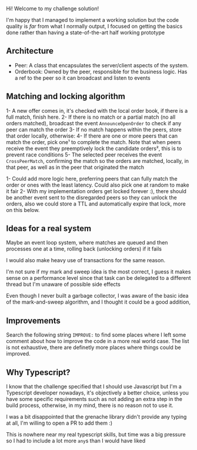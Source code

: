 Hi! Welcome to my challenge solution!

I'm happy that I managed to implement a working solution but the code quality is _far_ from what I normally output, I focused on getting the basics done rather than having a state-of-the-art half working prototype

## Architecture

- Peer: A class that encapsulates the server/client aspects of the system.
- Orderbook: Owned by the peer, responsible for the business logic. Has a ref to the peer so it can broadcast and listen to events

## Matching and locking algorithm

1- A new offer comes in, it's checked with the local order book, if there is a full match, finish here. 2- If there is no match or a partial match (no all orders matched), broadcast the event `AnnounceOpenOrder` to check if any peer can match the order 3- If no match happens within the peers, store
that order locally, otherwise: 4- If there are one or more peers that can match the order, pick one¹ to complete the match. Note that when peers receive the event they preemptively lock the candidate orders², this is to prevent race conditions 5- The selected peer receives the event
`CrossPeerMatch`, confirming the match so the orders are matched, locally, in that peer, as well as in the peer that originated the match

1- Could add more logic here, preferring peers that can fully match the order or ones with the least latency. Could also pick one at random to make it fair 2- With my implementation orders get locked forever :), there should be another event sent to the disregarded peers so they can unlock the
orders, also we could store a TTL and automatically expire that lock, more on this below.

## Ideas for a real system

Maybe an event loop system, where matches are queued and then processes one at a time, rolling back (unlocking orders) if it fails

I would also make heavy use of transactions for the same reason.

I'm not sure if my mark and sweep idea is the most correct, I guess it makes sense on a performance level since that task can be delegated to a different thread but I'm unaware of possible side effects

Even though I never built a garbage collector, I was aware of the basic idea of the mark-and-sweep algorithm, and I thought it could be a good addition,

## Improvements

Search the following string `IMPROVE:` to find some places where I left some comment about how to improve the code in a more real world case. The list is not exhaustive, there are definetly more places where things could be improved.

## Why Typescript?

I know that the challenge specified that I should use Javascript but I'm a Typescript developer nowadays, it's objectively a better choice, unless you have some specific requirements such as not adding an extra step in the build process, otherwise, in my mind, there is no reason not to use it.

I was a bit disappointed that the grenache library didn't provide any typing at all, I'm willing to open a PR to add them :)

This is nowhere near my real typescript skills, but time was a big pressure so I had to include a lot more `any`s than I would have liked

